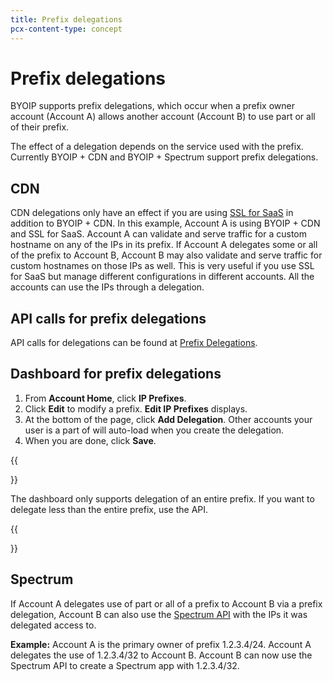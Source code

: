 ```yaml
---
title: Prefix delegations
pcx-content-type: concept
---
```


# Prefix delegations

BYOIP supports prefix delegations, which occur when a prefix owner account (Account A) allows another account (Account B) to use part or all of their prefix.

The effect of a delegation depends on the service used with the prefix. Currently BYOIP + CDN and BYOIP + Spectrum support prefix delegations.

## CDN

CDN delegations only have an effect if you are using [SSL for SaaS](/cloudflare-for-saas/security/certificate-management/) in addition to BYOIP + CDN. In this example, Account A is using BYOIP + CDN and SSL for SaaS. Account A can validate and serve traffic for a custom hostname on any of the IPs in its prefix. If Account A delegates some or all of the prefix to Account B, Account B may also validate and serve traffic for custom hostnames on those IPs as well. This is very useful if you use SSL for SaaS but manage different configurations in different accounts. All the accounts can use the IPs through a delegation.

## API calls for prefix delegations

API calls for delegations can be found at [Prefix Delegations](https://api.cloudflare.com/#ip-address-management-prefix-delegation-properties).

## Dashboard for prefix delegations

1.  From **Account Home**, click **IP Prefixes**.
2.  Click **Edit** to modify a prefix. **Edit IP Prefixes** displays.
3.  At the bottom of the page, click **Add Delegation**. Other accounts your user is a part of will auto-load when you create the delegation.
4.  When you are done, click **Save**.

{{<Aside>}}

The dashboard only supports delegation of an entire prefix. If you want to delegate less than the entire prefix, use the API.

{{</Aside>}}

## Spectrum

If Account A delegates use of part or all of a prefix to Account B via a prefix delegation, Account B can also use the [Spectrum API](/spectrum/about/byoip/) with the IPs it was delegated access to.

**Example:** Account A is the primary owner of prefix 1.2.3.4/24. Account A delegates the use of 1.2.3.4/32 to Account B. Account B can now use the Spectrum API to create a Spectrum app with 1.2.3.4/32.
